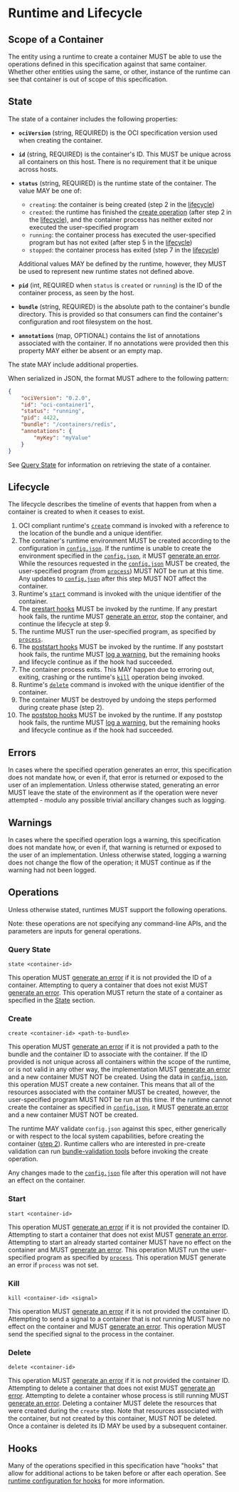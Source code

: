 # <a name="runtimeAndLifecycle" />Runtime and Lifecycle

## <a name="runtimeScopeContainer" />Scope of a Container

The entity using a runtime to create a container MUST be able to use the operations defined in this specification against that same container.
Whether other entities using the same, or other, instance of the runtime can see that container is out of scope of this specification.

## <a name="runtimeState" />State

The state of a container includes the following properties:

* **`ociVersion`** (string, REQUIRED) is the OCI specification version used when creating the container.
* **`id`** (string, REQUIRED) is the container's ID.
This MUST be unique across all containers on this host.
There is no requirement that it be unique across hosts.
* **`status`** (string, REQUIRED) is the runtime state of the container.
The value MAY be one of:

    * `creating`: the container is being created (step 2 in the [lifecycle](#lifecycle))
    * `created`: the runtime has finished the [create operation](#create) (after step 2 in the [lifecycle](#lifecycle)), and the container process has neither exited nor executed the user-specified program
    * `running`: the container process has executed the user-specified program but has not exited (after step 5 in the [lifecycle](#lifecycle))
    * `stopped`: the container process has exited (step 7 in the [lifecycle](#lifecycle))

    Additional values MAY be defined by the runtime, however, they MUST be used to represent new runtime states not defined above.
* **`pid`** (int, REQUIRED when `status` is `created` or `running`) is the ID of the container process, as seen by the host.
* **`bundle`** (string, REQUIRED) is the absolute path to the container's bundle directory.
This is provided so that consumers can find the container's configuration and root filesystem on the host.
* **`annotations`** (map, OPTIONAL) contains the list of annotations associated with the container.
If no annotations were provided then this property MAY either be absent or an empty map.

The state MAY include additional properties.

When serialized in JSON, the format MUST adhere to the following pattern:

```json
{
    "ociVersion": "0.2.0",
    "id": "oci-container1",
    "status": "running",
    "pid": 4422,
    "bundle": "/containers/redis",
    "annotations": {
        "myKey": "myValue"
    }
}
```

See [Query State](#query-state) for information on retrieving the state of a container.

## <a name="runtimeLifecycle" />Lifecycle
The lifecycle describes the timeline of events that happen from when a container is created to when it ceases to exist.

1. OCI compliant runtime's [`create`](runtime.md#create) command is invoked with a reference to the location of the bundle and a unique identifier.
2. The container's runtime environment MUST be created according to the configuration in [`config.json`](config.md).
   If the runtime is unable to create the environment specified in the [`config.json`](config.md), it MUST [generate an error](#errors).
   While the resources requested in the [`config.json`](config.md) MUST be created, the user-specified program (from [`process`](config.md#process)) MUST NOT be run at this time.
   Any updates to [`config.json`](config.md) after this step MUST NOT affect the container.
3. Runtime's [`start`](runtime.md#start) command is invoked with the unique identifier of the container.
4. The [prestart hooks](config.md#prestart) MUST be invoked by the runtime.
   If any prestart hook fails, the runtime MUST [generate an error](#errors), stop the container, and continue the lifecycle at step 9.
5. The runtime MUST run the user-specified program, as specified by [`process`](config.md#process).
6. The [poststart hooks](config.md#poststart) MUST be invoked by the runtime.
   If any poststart hook fails, the runtime MUST [log a warning](#warnings), but the remaining hooks and lifecycle continue as if the hook had succeeded.
7. The container process exits.
   This MAY happen due to erroring out, exiting, crashing or the runtime's [`kill`](runtime.md#kill) operation being invoked.
8. Runtime's [`delete`](runtime.md#delete) command is invoked with the unique identifier of the container.
9. The container MUST be destroyed by undoing the steps performed during create phase (step 2).
10. The [poststop hooks](config.md#poststop) MUST be invoked by the runtime.
    If any poststop hook fails, the runtime MUST [log a warning](#warnings), but the remaining hooks and lifecycle continue as if the hook had succeeded.

## <a name="runtimeErrors" />Errors

In cases where the specified operation generates an error, this specification does not mandate how, or even if, that error is returned or exposed to the user of an implementation.
Unless otherwise stated, generating an error MUST leave the state of the environment as if the operation were never attempted - modulo any possible trivial ancillary changes such as logging.

## <a name="runtimeWarnings" />Warnings

In cases where the specified operation logs a warning, this specification does not mandate how, or even if, that warning is returned or exposed to the user of an implementation.
Unless otherwise stated, logging a warning does not change the flow of the operation; it MUST continue as if the warning had not been logged.

## <a name="runtimeOperations" />Operations

Unless otherwise stated, runtimes MUST support the following operations.

Note: these operations are not specifying any command-line APIs, and the parameters are inputs for general operations.

### <a name="runtimeQueryState" />Query State

`state <container-id>`

This operation MUST [generate an error](#errors) if it is not provided the ID of a container.
Attempting to query a container that does not exist MUST [generate an error](#errors).
This operation MUST return the state of a container as specified in the [State](#state) section.

### <a name="runtimeCreate" />Create

`create <container-id> <path-to-bundle>`

This operation MUST [generate an error](#errors) if it is not provided a path to the bundle and the container ID to associate with the container.
If the ID provided is not unique across all containers within the scope of the runtime, or is not valid in any other way, the implementation MUST [generate an error](#errors) and a new container MUST NOT be created.
Using the data in [`config.json`](config.md), this operation MUST create a new container.
This means that all of the resources associated with the container MUST be created, however, the user-specified program MUST NOT be run at this time.
If the runtime cannot create the container as specified in [`config.json`](config.md), it MUST [generate an error](#errors) and a new container MUST NOT be created.

The runtime MAY validate `config.json` against this spec, either generically or with respect to the local system capabilities, before creating the container ([step 2](#lifecycle)).
Runtime callers who are interested in pre-create validation can run [bundle-validation tools](implementations.md#testing--tools) before invoking the create operation.

Any changes made to the [`config.json`](config.md) file after this operation will not have an effect on the container.

### <a name="runtimeStart" />Start
`start <container-id>`

This operation MUST [generate an error](#errors) if it is not provided the container ID.
Attempting to start a container that does not exist MUST [generate an error](#errors).
Attempting to start an already started container MUST have no effect on the container and MUST [generate an error](#errors).
This operation MUST run the user-specified program as specified by [`process`](config.md#process).
This operation MUST generate an error if `process` was not set.

### <a name="runtimeKill" />Kill
`kill <container-id> <signal>`

This operation MUST [generate an error](#errors) if it is not provided the container ID.
Attempting to send a signal to a container that is not running MUST have no effect on the container and MUST [generate an error](#errors).
This operation MUST send the specified signal to the process in the container.

### <a name="runtimeDelete" />Delete
`delete <container-id>`

This operation MUST [generate an error](#errors) if it is not provided the container ID.
Attempting to delete a container that does not exist MUST [generate an error](#errors).
Attempting to delete a container whose process is still running MUST [generate an error](#errors).
Deleting a container MUST delete the resources that were created during the `create` step.
Note that resources associated with the container, but not created by this container, MUST NOT be deleted.
Once a container is deleted its ID MAY be used by a subsequent container.


## <a name="runtimeHooks" />Hooks
Many of the operations specified in this specification have "hooks" that allow for additional actions to be taken before or after each operation.
See [runtime configuration for hooks](./config.md#hooks) for more information.
